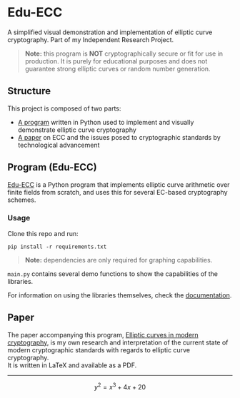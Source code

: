 # Edu-ECC

A simplified visual demonstration and implementation of elliptic curve cryptography. Part of my Independent Research Project.

> **Note:** this program is **NOT** cryptographically secure or fit for use in production. It is purely for educational purposes and does not guarantee strong elliptic curves or random number generation.


## Structure

This project is composed of two parts:
- [A program](#program-edu-ecc) written in Python used to implement and visually demonstrate elliptic curve cryptography
- [A paper](#paper) on ECC and the issues posed to cryptographic standards by technological advancement


## Program (Edu-ECC)

[Edu-ECC](src/main.py) is a Python program that implements elliptic curve arithmetic over finite fields from scratch, and uses this for several EC-based cryptography schemes.

### Usage
Clone this repo and run:
```
pip install -r requirements.txt
```  
> **Note:** dependencies are only required for graphing capabilities.

`main.py` contains several demo functions to show the capabilities of the libraries.

For information on using the libraries themselves, check the [documentation](docs/README.md).
<!-- TODO: make it into an actual pypi library? -->


## Paper

The paper accompanying this program, [Elliptic curves in modern cryptography](./utils/Elliptic_curves_in_modern_cryptography.pdf), is my own research and interpretation of the current state of modern cryptographic standards with regards to elliptic curve cryptography.  
It is written in LaTeX and available as a PDF.

---

$$  y^2 = x^3 + 4x + 20  $$